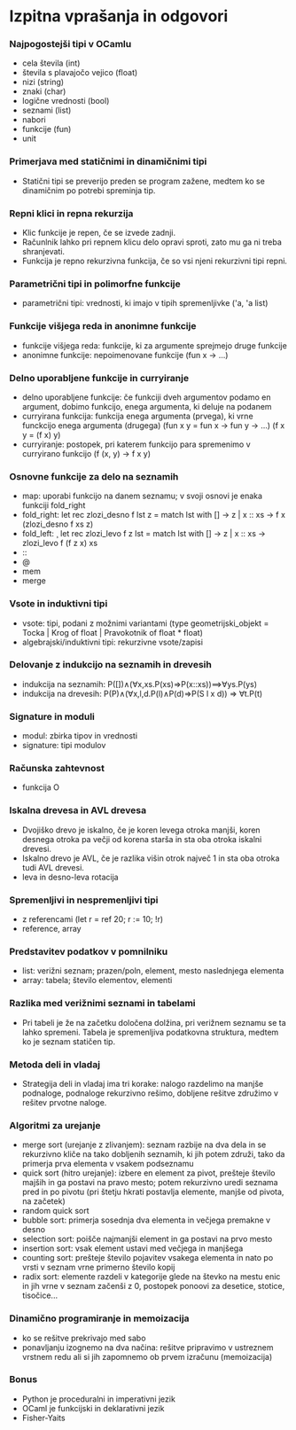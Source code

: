 # Izpitna vprašanja in odgovori

### Najpogostejši tipi v OCamlu

- cela števila (int)
- števila s plavajočo vejico (float)
- nizi (string)
- znaki (char)
- logične vrednosti (bool)
- seznami (list)
- nabori
- funkcije (fun)
- unit

### Primerjava med statičnimi in dinamičnimi tipi

- Statični tipi se preverijo preden se program zažene, medtem ko se dinamičnim po potrebi spreminja tip.

### Repni klici in repna rekurzija

- Klic funkcije je repen, če se izvede zadnji.
- Računlnik lahko pri repnem klicu delo opravi sproti, zato mu ga ni treba shranjevati.
- Funkcija je repno rekurzivna funkcija, če so vsi njeni rekurzivni tipi repni.

### Parametrični tipi in polimorfne funkcije

- parametrični tipi: vrednosti, ki imajo v tipih spremenljivke ('a, 'a list)

### Funkcije višjega reda in anonimne funkcije

- funkcije višjega reda: funkcije, ki za argumente sprejmejo druge funkcije
- anonimne funkcije: nepoimenovane funkcije (fun x -> ...)

### Delno uporabljene funkcije in curryiranje

- delno uporabljene funkcije: če funkciji dveh argumentov podamo en argument, dobimo funkcijo, enega argumenta, ki deluje na podanem
- curryirana funkcija: funkcija enega argumenta (prvega), ki vrne funckcijo enega argumenta (drugega) (fun x y = fun x -> fun y -> ...) (f x y = (f x) y)
- curryiranje: postopek, pri katerem funkcijo para spremenimo v curryirano funkcijo (f (x, y) -> f x y)

### Osnovne funkcije za delo na seznamih

- map: uporabi funkcijo na danem seznamu; v svoji osnovi je enaka funkciji fold_right
- fold_right: 
    let rec zlozi_desno f lst z = match lst with [] -> z | x :: xs -> f x (zlozi_desno f xs z)
- fold_left: ¸
    let rec zlozi_levo f z lst = match lst with [] -> z | x :: xs -> zlozi_levo f (f z x) xs
- :: 
- @
- mem
- merge

### Vsote in induktivni tipi

- vsote: tipi, podani z možnimi variantami (type geometrijski_objekt = Tocka | Krog of float | Pravokotnik of float * float)
- algebrajski/induktivni tipi: rekurzivne vsote/zapisi

### Delovanje z indukcijo na seznamih in drevesih

- indukcija na seznamih: P([])∧(∀x,xs.P(xs)⇒P(x::xs))⟹∀ys.P(ys)
- indukcija na drevesih: P(P)∧(∀x,l,d.P(l)∧P(d)⇒P(S l x d)) ⇒ ∀t.P(t)

### Signature in moduli

- modul: zbirka tipov in vrednosti
- signature: tipi modulov

### Računska zahtevnost

- funkcija O

### Iskalna drevesa in AVL drevesa

- Dvojiško drevo je iskalno, če je koren levega otroka manjši, koren desnega otroka pa večji od korena starša in sta oba otroka iskalni drevesi.
- Iskalno drevo je AVL, če je razlika višin otrok največ 1 in sta oba otroka tudi AVL drevesi.
- leva in desno-leva rotacija

### Spremenljivi in nespremenljivi tipi

- z referencami (let r = ref 20; r := 10; !r)
- reference, array

### Predstavitev podatkov v pomnilniku

- list: verižni seznam; prazen/poln, element, mesto naslednjega elementa
- array: tabela; število elementov, elementi

### Razlika med verižnimi seznami in tabelami

- Pri tabeli je že na začetku določena dolžina, pri verižnem seznamu se ta lahko spremeni. Tabela je spremenljiva podatkovna struktura, medtem ko je seznam statičen tip. 

### Metoda deli in vladaj

- Strategija deli in vladaj ima tri korake: nalogo razdelimo na manjše podnaloge, podnaloge rekurzivno rešimo, dobljene rešitve združimo v rešitev prvotne naloge.

### Algoritmi za urejanje

- merge sort (urejanje z zlivanjem): seznam razbije na dva dela in se rekurzivno kliče na tako dobljenih seznamih, ki jih potem združi, tako da primerja prva elementa v vsakem podseznamu
- quick sort (hitro urejanje): izbere en element za pivot, prešteje število majših in ga postavi na pravo mesto; potem rekurzivno uredi seznama pred in po pivotu (pri štetju hkrati postavlja elemente, manjše od pivota, na začetek)
- random quick sort
- bubble sort: primerja sosednja dva elementa in večjega premakne v desno
- selection sort: poišče najmanjši element in ga postavi na prvo mesto
- insertion sort: vsak element ustavi med večjega in manjšega
- counting sort: prešteje število pojavitev vsakega elementa in nato po vrsti v seznam vrne primerno število kopij
- radix sort: elemente razdeli v kategorije glede na števko na mestu enic in jih vrne v seznam začenši z 0, postopek ponoovi za desetice, stotice, tisočice...

### Dinamično programiranje in memoizacija

- ko se rešitve prekrivajo med sabo
- ponavljanju izognemo na dva načina: rešitve pripravimo v ustreznem vrstnem redu ali si jih zapomnemo ob prvem izračunu (memoizacija)

### Bonus

- Python je proceduralni in imperativni jezik
- OCaml je funkcijski in deklarativni jezik
- Fisher-Yaits
